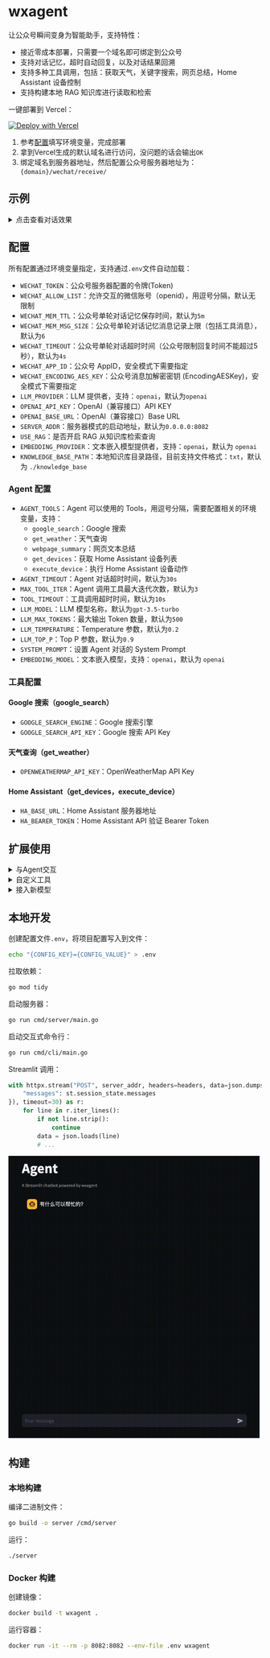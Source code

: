 # wxagent

让公众号瞬间变身为智能助手，支持特性：

- 接近零成本部署，只需要一个域名即可绑定到公众号
- 支持对话记忆，超时自动回复，以及对话结果回溯
- 支持多种工具调用，包括：获取天气，关键字搜索，网页总结，Home Assistant 设备控制
- 支持构建本地 RAG 知识库进行读取和检索

一键部署到 Vercel：

[![Deploy with Vercel](https://vercel.com/button)](https://vercel.com/new/clone?repository-url=https%3A%2F%2Fgithub.com%2Ftonnie17%2Fwxagent&env=WECHAT_TOKEN,LLM_MODEL,OPENAI_API_KEY,OPENAI_BASE_URL)

1. 参考[配置](#配置)填写环境变量，完成部署
2. 拿到Vercel生成的默认域名进行访问，没问题的话会输出`OK`
3. 绑定域名到服务器地址，然后配置公众号服务器地址为：`{domain}/wechat/receive/`

## 示例

<details><summary>点击查看对话效果</summary>

基础对话：

<img width="516" alt="basic_dialogue" src="https://github.com/user-attachments/assets/2670b1bd-e55f-4fee-b71f-0e000ba2625e">

获取天气：

<img width="513" alt="get_weather" src="https://github.com/user-attachments/assets/35dba473-1090-462a-8293-b9edd309723b">

文章总结：

<img width="514" alt="webpage_summary" src="https://github.com/user-attachments/assets/b4dbf8bb-e121-4049-b904-b2dc223e875e">

信息搜索：

<img width="516" alt="google_search" src="https://github.com/user-attachments/assets/d7514c5c-5b05-4075-9380-a79c12ff910b">

知识库检索：

<img width="513" alt="knowledge_base" src="https://github.com/user-attachments/assets/7a8f1994-3d5d-43e8-9ec9-5204c1906231">


</details>

## 配置

所有配置通过环境变量指定，支持通过`.env`文件自动加载：

- `WECHAT_TOKEN`：公众号服务器配置的令牌(Token)
- `WECHAT_ALLOW_LIST`：允许交互的微信账号（openid），用逗号分隔，默认无限制
- `WECHAT_MEM_TTL`：公众号单轮对话记忆保存时间，默认为`5m`
- `WECHAT_MEM_MSG_SIZE`：公众号单轮对话记忆消息记录上限（包括工具消息），默认为`6`
- `WECHAT_TIMEOUT`：公众号单轮对话超时时间（公众号限制回复时间不能超过5秒），默认为`4s`
- `WECHAT_APP_ID`：公众号 AppID，安全模式下需要指定
- `WECHAT_ENCODING_AES_KEY`：公众号消息加解密密钥 (EncodingAESKey)，安全模式下需要指定
- `LLM_PROVIDER`：LLM 提供者，支持：`openai`，默认为`openai`
- `OPENAI_API_KEY`：OpenAI（兼容接口）API KEY
- `OPENAI_BASE_URL`：OpenAI（兼容接口）Base URL
- `SERVER_ADDR`：服务器模式的启动地址，默认为`0.0.0.0:8082`
- `USE_RAG`：是否开启 RAG 从知识库检索查询
- `EMBEDDING_PROVIDER`：文本嵌入模型提供者，支持：`openai`，默认为 `openai`
- `KNOWLEDGE_BASE_PATH`：本地知识库目录路径，目前支持文件格式：`txt`，默认为 `./knowledge_base`

### Agent 配置

- `AGENT_TOOLS`：Agent 可以使用的 Tools，用逗号分隔，需要配置相关的环境变量，支持：
  - `google_search`：Google 搜索
  - `get_weather`：天气查询
  - `webpage_summary`：网页文本总结
  - `get_devices`：获取 Home Assistant 设备列表
  - `execute_device`：执行 Home Assistant 设备动作
- `AGENT_TIMEOUT`：Agent 对话超时时间，默认为`30s`
- `MAX_TOOL_ITER`：Agent 调用工具最大迭代次数，默认为`3`
- `TOOL_TIMEOUT`：工具调用超时时间，默认为`10s`
- `LLM_MODEL`：LLM 模型名称，默认为`gpt-3.5-turbo`
- `LLM_MAX_TOKENS`：最大输出 Token 数量，默认为`500`
- `LLM_TEMPERATURE`：Temperature 参数，默认为`0.2`
- `LLM_TOP_P`：Top P 参数，默认为`0.9`
- `SYSTEM_PROMPT`：设置 Agent 对话的 System Prompt
- `EMBEDDING_MODEL`：文本嵌入模型，支持：`openai`，默认为 `openai`


### 工具配置

#### Google 搜索（google_search）

- `GOOGLE_SEARCH_ENGINE`：Google 搜索引擎
- `GOOGLE_SEARCH_API_KEY`：Google 搜索 API Key


#### 天气查询（get_weather）

- `OPENWEATHERMAP_API_KEY`：OpenWeatherMap API Key


#### Home Assistant（get_devices，execute_device）

- `HA_BASE_URL`：Home Assistant 服务器地址
- `HA_BEARER_TOKEN`：Home Assistant API 验证 Bearer Token


## 扩展使用

<details><summary>与Agent交互</summary>

```go
package main

import (
	"context"
	"fmt"
	"log"
	"time"

	"github.com/tonnie17/wxagent/pkg/agent"
	"github.com/tonnie17/wxagent/pkg/config"
	"github.com/tonnie17/wxagent/pkg/llm"
	"github.com/tonnie17/wxagent/pkg/memory"
	"github.com/tonnie17/wxagent/pkg/tool"
)

func main() {
	tools := []tool.Tool{
		tool.NewWebPageSummary(),
	}

	agent := agent.NewAgent(&config.AgentConfig{
		AgentTools:   []string{"webpage_summary"},
		AgentTimeout: 30 * time.Second,
		MaxToolIter:  3,
		ToolTimeout:  10 * time.Second,
		Model:        "qwen-plus",
		MaxTokens:    500,
		Temperature:  0.2,
		TopP:         0.9,
	}, llm.NewOpenAI(), memory.NewBuffer(6), tools, nil)

	output, err := agent.Chat(context.Background(), "总结一下：https://golangnote.com/golang/golang-stringsbuilder-vs-bytesbuffer")
	if err != nil {
		log.Fatalf("chat failed: %v", err)
	}

	fmt.Println(output)
}
```

</details>

<details><summary>自定义工具</summary>


要定义一个工具，需要实现`Tool`定义的接口：

```go
type Tool interface {
	Name() string
	Description() string
	Schema() map[string]interface{}
	Execute(context.Context, string) (string, error)
}
```

方法含义：
 - `Name()`：工具名称
 - `Description()`：工具描述，描述尽量清晰以便模型了解选择工具进行调用
 - `Schema() map[string]interface{}`：提供工具的参数描述以及定义
 - `Execute(context.Context, string) (string, error)`：工具的执行逻辑，接收模型输入，返回执行结果

</details>

<details><summary>接入新模型</summary>


要接入新的模型，需要实现`LLM`定义的接口：

```go
type LLM interface {
    Chat(context.Context, model string, messages []*ChatMessage, options ...ChatOption) (*ChatMessage, error)
}
```

</details>

## 本地开发

创建配置文件`.env`，将项目配置写入到文件：

```sh
echo "{CONFIG_KEY}={CONFIG_VALUE}" > .env 
```

拉取依赖：

```sh
go mod tidy
```

启动服务器：

```sh
go run cmd/server/main.go
```

启动交互式命令行：

```sh
go run cmd/cli/main.go
```

Streamlit 调用：

```python
with httpx.stream("POST", server_addr, headers=headers, data=json.dumps({
    "messages": st.session_state.messages
}), timeout=30) as r:
    for line in r.iter_lines():
        if not line.strip():
            continue
        data = json.loads(line)
        # ...
```

<img src="agent.gif" width="500"/>

## 构建

### 本地构建

编译二进制文件：

```sh
go build -o server /cmd/server
```

运行：

```sh
./server
```

### Docker 构建

创建镜像：

```sh
docker build -t wxagent .
```

运行容器：

```sh
docker run -it --rm -p 8082:8082 --env-file .env wxagent
```
